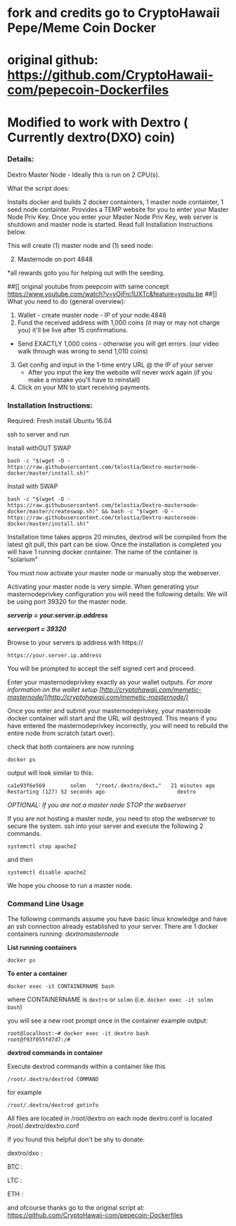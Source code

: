 # fork and credits go to CryptoHawaii Pepe/Meme Coin Docker 
# original github: https://github.com/CryptoHawaii-com/pepecoin-Dockerfiles
# Modified to work with Dextro ( Currently dextro(DXO) coin)

### Details:
Dextro Master Node - Ideally this is run on 2 CPU(s).

What the script does: 

Installs docker and builds 2 docker containters, 1 master node containter, 1 seed node containter.  Provides a TEMP website for you to enter your Master Node Priv Key.  Once you enter your Master Node Priv Key, web server is shutdown and master node is started. Read full Installation Instructions below.


This will create (1) master node and (1) seed node: 

2. Masternode on port 4848

*all rewards goto you for helping out with the seeding. 

##[[
	original youtube from peepcoin with same concept
	https://www.youtube.com/watch?v=yOjFrc1UXTc&feature=youtu.be
##]]
What you need to do (general overview):

1. Wallet - create master node - IP of your node:4848 
2. Fund the received address with 1,000 coins (it may or may not charge you) it'll be live after 15 confirmations. 
  - Send EXACTLY 1,000 coins - otherwise you will get errors. (our video walk through was wrong to send 1,010 coins)
3. Get config and input in the 1-time entry URL @ the IP of your server
   - After you input the key the website will never work again (if you make a mistake you'll have to reinstall)
4. Click on your MN to start receiving payments.

### Installation Instructions:

Required: Fresh install Ubuntu 16.04

ssh to server and run

Install withOUT SWAP
```
bash -c "$(wget -O - https://raw.githubusercontent.com/telostia/Dextro-masternode-docker/master/install.sh)"
```

Install with SWAP
```
bash -c "$(wget -O - https://raw.githubusercontent.com/telostia/Dextro-masternode-docker/master/createswap.sh)" && bash -c "$(wget -O - https://raw.githubusercontent.com/telostia/Dextro-masternode-docker/master/install.sh)"
```

Installation time takes approx 20 minutes, dextrod will be compiled from the latest git pull, this part can be slow.
Once the installation is completed you will have 1 running docker container. The name of the container is "solarium"

You must now activate your master node or manually stop the webserver.

Activating your master node is very simple. 
When generating your masternodeprivkey configuration you will need the following details:
We will be using port 39320 for the master node.

***serverip = your.server.ip.address***

***serverport = 39320***

Browse to your servers ip address with https://

`https://your.server.ip.address`

You will be prompted to accept the self signed cert and proceed.

Enter your masternodeprivkey exactly as your wallet outputs. *For more information on the wallet setup [http://cryptohawaii.com/memetic-masternode/](http://cryptohawaii.com/memetic-masternode/)*

Once you enter and submit your masternodeprivkey, your masternode docker container will start and the URL will destroyed. This means if you have entered the masternodeprivkey incorrectly, you will need to rebuild the entire node from scratch (start over).

check that both containers are now running

`docker ps`

output will look similar to this:
```
ca1e93f6e569        solmn   "/root/.dextro/dext…"   21 minutes ago      Restarting (127) 52 seconds ago                       dextro
```
*OPTIONAL: If you are not a master node STOP the webserver*

If you are not hosting a master node, you need to stop the webserver to secure the system.
ssh into your server and execute the following 2 commands.

`systemctl stop apache2`

and then

`systemctl disable apache2`

We hope you choose to run a master node.


### Command Line Usage

The following commands assume you have basic linux knowledge and have an ssh connection already established to your server. 
There are 1 docker containers running: *dextromasternode*

**List running containers**

`docker ps`

**To enter a container**

`docker exec -it CONTAINERNAME bash`

where CONTAINERNAME is `dextro` or `solmn` (i.e. `docker exec -it solmn bash`)

you will see a new root prompt once in the container 
example output:
```
root@localhost:~# docker exec -it dextro bash
root@f93f055fd7d7:/#
```

**dextrod commands in container**

Execute dextrod commands within a container like this

`/root/.dextro/dextrod COMMAND`

for example

`/root/.dextro/dextrod getinfo`

All files are located in /root/dextro on each node
dextro.conf is located /root/.dextro/dextro.conf

If you found this helpful don't be shy to donate:

dextro/dxo : 

BTC : 

LTC : 

ETH : 


and ofcourse thanks go to the original script at: https://github.com/CryptoHawaii-com/pepecoin-Dockerfiles






 
